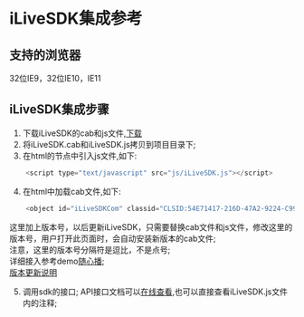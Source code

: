 ﻿# iLiveSDK集成参考

## 支持的浏览器
32位IE9，32位IE10，IE11

## iLiveSDK集成步骤
1. 下载iLiveSDK的cab和js文件,[下载](https://github.com/zhaoyang21cn/iLiveSDK_Web_Demos/blob/master/iLiveSDK)
2. 将iLiveSDK.cab和iLiveSDK.js拷贝到项目目录下;
3. 在html的<head>节点中引入js文件,如下:

```js
	<script type="text/javascript" src="js/iLiveSDK.js"></script>
```

4. 在html中加载cab文件,如下:

```js
	<object id="iLiveSDKCom" classid="CLSID:54E71417-216D-47A2-9224-C991A099C531" codebase="路径/iLiveSDK.cab#version=版本号"></object>
```

这里加上版本号，以后更新iLiveSDK，只需要替换cab文件和js文件，修改这里的版本号，用户打开此页面时，会自动安装新版本的cab文件;  
注意，这里的版本号分隔符是逗比，不是点号;  
详细接入参考demo[随心播](https://github.com/zhaoyang21cn/ILiveSDK_Web_Demos/tree/master/suixinbo);  
[版本更新说明](https://github.com/zhaoyang21cn/iLiveSDK_Web_Demos/blob/master/doc/iLiveSDK_ChangeList.md)  

5. 调用sdk的接口;
	API接口文档可以[在线查看](https://zhaoyang21cn.github.io/ilivesdk_help/web_help/),也可以直接查看iLiveSDK.js文件内的注释;


